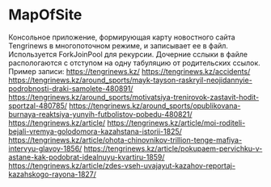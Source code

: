 # MapOfSite
Консольное приложение, формирующая карту новостного сайта Tengrinews в многопоточном режиме, и записывает ее в файл. 
Используется ForkJoinPool для рекурсии. Дочерние сслыки в файле распологаются с отступом на одну табуляцию от родительских ссылок.
Пример записи:
https://tengrinews.kz/
	https://tengrinews.kz/accidents/
		https://tengrinews.kz/around_sports/mayk-tayson-raskryil-neojidannyie-podrobnosti-draki-samolete-480891/
		https://tengrinews.kz/around_sports/motivatsiya-trenirovok-zastavit-hodit-sportzal-480785/
		https://tengrinews.kz/around_sports/opublikovana-burnaya-reaktsiya-yunyih-futbolistov-pobedu-480821/
	https://tengrinews.kz/article/
		https://tengrinews.kz/article/moi-roditeli-bejali-vremya-golodomora-kazahstana-istorii-1825/
		https://tengrinews.kz/article/ohota-chinovnikov-trillion-tenge-mafiya-intervyu-glavoy-1856/
		https://tengrinews.kz/article/pokupaem-pervichku-v-astane-kak-podobrat-idealnuyu-kvartiru-1859/
		https://tengrinews.kz/article/zdes-vseh-uvajayut-kazahov-reportaj-kazahskogo-rayona-1827/
